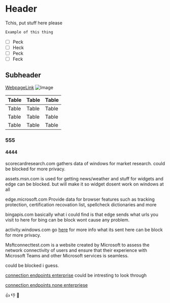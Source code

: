 # Header

Tchis, put stuff here please

```txt
Example of this thing
```

- [ ] Peck
- [ ] Heck
- [ ] Peck
- [ ] Feck

## Subheader

[WebpageLink](https://www.google.com)
![Image](https://www.google.com/images/branding/googlelogo/1x/googlelogo_color_272x92dp.png)

| Table | Table | Table |
| ----- | ----- | ----- |
| Table | Table | Table |
| Table | Table | Table |
| Table | Table | Table |

<!-- This is a comment -->

### 555

#### 4444

scorecardresearch.com gathers data of windows for market research.
could be blocked for more privacy.

assets.msn.com is used for getting news/weather and stuff for widgets and edge
can be blocked. but will make it so widget dosent work on windows at all

edge.microsoft.com Provide data for browser features such as tracking protection, certification recovation list, spellcheck dictionaries and more

bingapis.com basically what i could find is that edge sends what urls you visit to here for bing
can be block wont cause any problem.

activity.windows.com go [here](https://support.microsoft.com/en-us/windows/-windows-activity-history-and-your-privacy-2b279964-44ec-8c2f-e0c2-6779b07d2cbd) for more info what its sent here 
can be block for more privacy.

Msftconnecttest.com is a website created by Microsoft to assess the network connectivity of users and ensure that their experience with Microsoft Teams and other Microsoft services is seamless.

could be blocked i guess.

[connection endpoints enterprise](https://learn.microsoft.com/en-us/windows/privacy/manage-windows-11-endpoints) could be intresting to look through

[connection endpoints none enterpriese](https://learn.microsoft.com/en-us/windows/privacy/windows-11-endpoints-non-enterprise-editions)


👍 👎 💯
